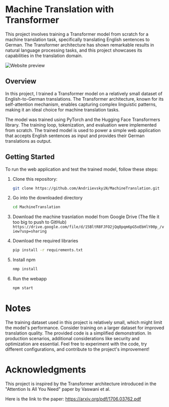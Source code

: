# Machine Translation with Transformer

This project involves training a Transformer model from scratch for a machine translation task, specifically translating English sentences to German. The Transformer architecture has shown remarkable results in natural language processing tasks, and this project showcases its capabilities in the translation domain.

![Website preview](https://github.com/AndriievskyiN/MachineTranslation/assets/92473539/522fce30-6ae5-460b-9736-a71bf6c7d19e)


## Overview

In this project, I trained a Transformer model on a relatively small dataset of English-to-German translations. The Transformer architecture, known for its self-attention mechanism, enables capturing complex linguistic patterns, making it an ideal choice for machine translation tasks.

The model was trained using PyTorch and the Hugging Face Transformers library. The training loop, tokenization, and evaluation were implemented from scratch. The trained model is used to power a simple web application that accepts English sentences as input and provides their German translations as output.

## Getting Started

To run the web application and test the trained model, follow these steps:

1. Clone this repository:
   ```bash
   git clone https://github.com/AndriievskyiN/MachineTranslation.git
    ``````
   
   
2. Go into the downloaded directory
    ```bash
    cd MachineTranslation
    ```
3. Download the machine trasnlation model from Google Drive (The file it too big to push to GitHub)
```https://drive.google.com/file/d/15BltR8FJFO2jQq8pqm6pG5oEbHlY00p_/view?usp=sharing```

3. Download the required libraries
    ```bash
    pip install -r requirements.txt
    ```

4. Install npm
    ```bash
    nmp install
    ```

5. Run the webapp
    ```bash
    npm start
    ```  

# Notes
The training dataset used in this project is relatively small, which might limit the model's performance. Consider training on a larger dataset for improved translation quality.
The provided code is a simplified demonstration. In production scenarios, additional considerations like security and optimization are essential.
Feel free to experiment with the code, try different configurations, and contribute to the project's improvement!

# Acknowledgments
This project is inspired by the Transformer architecture introduced in the "Attention Is All You Need" paper by Vaswani et al.

Here is the link to the paper: https://arxiv.org/pdf/1706.03762.pdf
